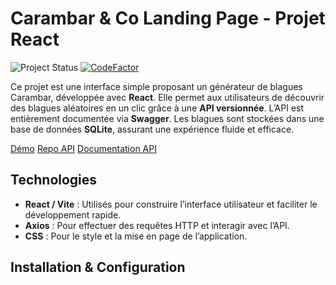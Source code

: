 # Carambar & Co Landing Page - Projet React

![Project Status](https://img.shields.io/badge/Project%20Status-Finished-green)
[![CodeFactor](https://www.codefactor.io/repository/github/lindabgaa/carambar-co-landing-page/badge)](https://www.codefactor.io/repository/github/lindabgaa/carambar-co-landing-page)

Ce projet est une interface simple proposant un générateur de blagues Carambar, développée avec **React**. Elle permet aux utilisateurs de découvrir des blagues aléatoires en un clic grâce à une **API versionnée**. L’API est entièrement documentée via **Swagger**. Les blagues sont stockées dans une base de données **SQLite**, assurant une expérience fluide et efficace.

[Démo](https://lindabgaa.github.io/carambar-co-landing-page/)
[Repo API](https://github.com/lindabgaa/api-blagues-carambar.git)
[Documentation API](https://blagues-carambar-api.onrender.com/api/v1/docs/)

## Technologies

- **React / Vite** : Utilisés pour construire l’interface utilisateur et faciliter le développement rapide.
- **Axios** : Pour effectuer des requêtes HTTP et interagir avec l’API.
- **CSS** : Pour le style et la mise en page de l’application.

## Installation & Configuration
